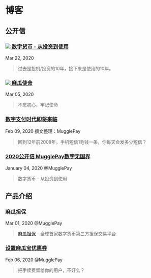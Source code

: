# 博客

## 公开信

### [<img src="http://dcdn.mugglepay.com/pay/media/videos/video.svg" /> 数字货币 - 从投资到使用](https://www.youtube.com/watch?v=3pTLOOTeNlA)
Mar 22, 2020
> 过去是投机/投资的10年，接下来是使用的10年。

### [<img src="http://dcdn.mugglepay.com/pay/media/videos/video.svg" /> 麻瓜使命](https://www.youtube.com/watch?v=o4y3sOx_ViU)
Mar 05, 2020
> 不忘初心，牢记使命

### [数字支付时代即将来临](/blogs/DigitalPayment.md)
Feb 09, 2020 撰文整理：MugglePay
> 回到12年前2008年，手机短信1毛钱一条，你每天会发多少短信？

### [2020公开信 MugglePay数字无国界](/blogs/ALetterTo2020.md)
January 04, 2020 @MugglePay 
> 数字货币 - 从投资到使用

## 产品介绍

### 麻瓜担保
Mar 01, 2020 @MugglePay 
> [麻瓜担保](https://danbao.mugglepay.com) - 全球首家数字货币第三方担保交易平台


### [设置麻瓜宝优惠券](/blogs/coupon.md)
Feb 06, 2020 @MugglePay 
> 把手续费留给你的用户，不好么？

